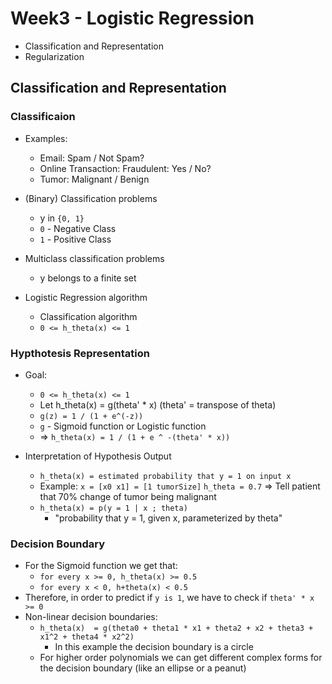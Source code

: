 # Week3 - Logistic Regression

- Classification and Representation
- Regularization


## Classification and Representation

### Classificaion
- Examples:
	- Email: Spam / Not Spam?
	- Online Transaction: Fraudulent: Yes / No?
	- Tumor: Malignant / Benign
- (Binary) Classification problems
	- y in `{0, 1}`
	- `0` - Negative Class
	- `1` - Positive Class

- Multiclass classification problems
	- y belongs to a finite set

- Logistic Regression algorithm
	- Classification algorithm
	- `0 <= h_theta(x) <= 1`

### Hypthotesis Representation
	
- Goal:
	- `0 <= h_theta(x) <= 1`
	- Let h_theta(x) = g(theta' * x) (theta' = transpose of theta)
	- `g(z) = 1 / (1 + e^(-z))`
	- `g` - Sigmoid function or Logistic function
	- => `h_theta(x) = 1 / (1 + e ^ -(theta' * x))`

- Interpretation of Hypothesis Output
	- `h_theta(x) = estimated probability that y = 1 on input x`
	- Example:
		`x = [x0 x1] = [1 tumorSize]`
		`h_theta = 0.7` => Tell patient that 70% change of tumor being malignant
	- `h_theta(x) = p(y = 1 | x ; theta)`
		- "probability that y = 1, given x, parameterized by theta"

### Decision Boundary

- For the Sigmoid function we get that:
	- `for every x >= 0, h_theta(x) >= 0.5`
	- `for every x < 0, h+theta(x) < 0.5`
- Therefore, in order to predict if `y is 1`, we have to check if `theta' * x >= 0`
- Non-linear decision boundaries:
	- `h_theta(x)  = g(theta0 + theta1 * x1 + theta2 + x2 + theta3 + x1^2 + theta4 * x2^2)`
		- In this example the decision boundary is a circle
	- For higher order polynomials we can get different complex forms for the decision boundary (like an ellipse or a peanut)


